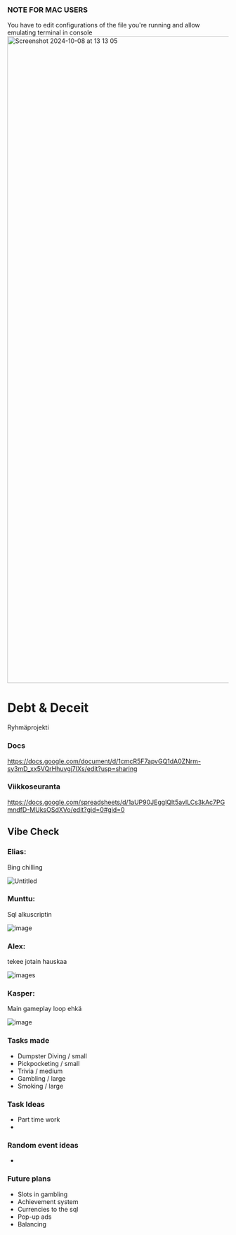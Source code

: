 ### NOTE FOR MAC USERS
You have to edit configurations of the file you're running and allow emulating terminal in console
<img width="1470" alt="Screenshot 2024-10-08 at 13 13 05" src="https://github.com/user-attachments/assets/cb275035-55b0-4b41-a50b-5d3dca743f3c">


# Debt & Deceit
Ryhmäprojekti

### Docs 
https://docs.google.com/document/d/1cmcR5F7apvGQ1dA0ZNrm-sy3mD_xx5VQrHhuvgj7IXs/edit?usp=sharing
### Viikkoseuranta
https://docs.google.com/spreadsheets/d/1aUP90JEgglQlt5avlLCs3kAc7PGmndfD-MUksOSdXVo/edit?gid=0#gid=0

## Vibe Check
### Elias:
Bing chilling

![Untitled](https://github.com/user-attachments/assets/fd25a7f8-191b-4f4b-af0a-1f464d80a1df)

### Munttu:
Sql alkuscriptin

![image](https://github.com/user-attachments/assets/67646492-3f91-447e-a93e-1ab4957585e5)


### Alex: 
tekee jotain hauskaa

![images](https://github.com/user-attachments/assets/23d8bfc7-a1e5-4806-bb7b-d1505c06d6a3)

### Kasper: 
Main gameplay loop ehkä

![image](https://github.com/user-attachments/assets/e1050929-a54e-4af6-ba68-8142ed86f489)

### Tasks made
- Dumpster Diving / small
- Pickpocketing / small
- Trivia / medium
- Gambling / large
- Smoking / large
  
### Task Ideas
- Part time work
- 
### Random event ideas
- 

### Future plans
- Slots in gambling
- Achievement system
- Currencies to the sql
- Pop-up ads
- Balancing

